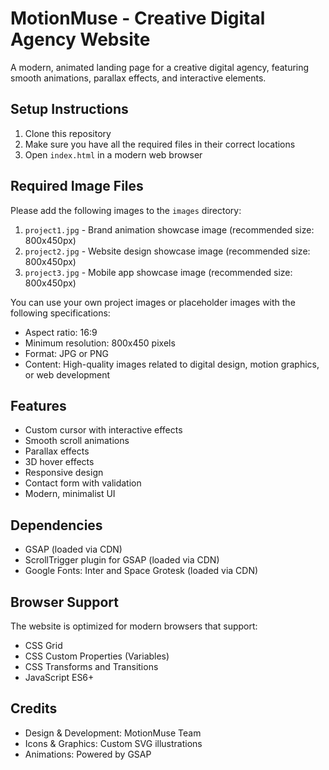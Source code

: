 # MotionMuse - Creative Digital Agency Website

A modern, animated landing page for a creative digital agency, featuring smooth animations, parallax effects, and interactive elements.

## Setup Instructions

1. Clone this repository
2. Make sure you have all the required files in their correct locations
3. Open `index.html` in a modern web browser

## Required Image Files

Please add the following images to the `images` directory:

1. `project1.jpg` - Brand animation showcase image (recommended size: 800x450px)
2. `project2.jpg` - Website design showcase image (recommended size: 800x450px)
3. `project3.jpg` - Mobile app showcase image (recommended size: 800x450px)

You can use your own project images or placeholder images with the following specifications:
- Aspect ratio: 16:9
- Minimum resolution: 800x450 pixels
- Format: JPG or PNG
- Content: High-quality images related to digital design, motion graphics, or web development

## Features

- Custom cursor with interactive effects
- Smooth scroll animations
- Parallax effects
- 3D hover effects
- Responsive design
- Contact form with validation
- Modern, minimalist UI

## Dependencies

- GSAP (loaded via CDN)
- ScrollTrigger plugin for GSAP (loaded via CDN)
- Google Fonts: Inter and Space Grotesk (loaded via CDN)

## Browser Support

The website is optimized for modern browsers that support:
- CSS Grid
- CSS Custom Properties (Variables)
- CSS Transforms and Transitions
- JavaScript ES6+

## Credits

- Design & Development: MotionMuse Team
- Icons & Graphics: Custom SVG illustrations
- Animations: Powered by GSAP 
